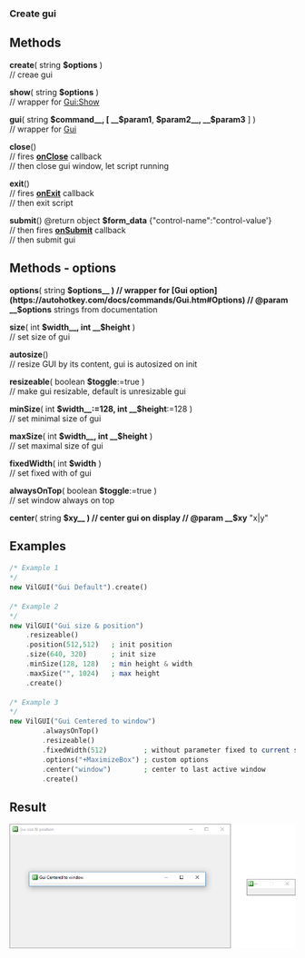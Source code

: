 ### Create gui  

## Methods  

__create__( string __$options__ )  
// creae gui  

__show__( string __$options__ )  
// wrapper for [Gui:Show](https://autohotkey.com/docs/commands/Gui.htm#Show)  

__gui__( string __$command__, [ __$param1__, __$param2__, __$param3__ ] )  
// wrapper for [Gui](https://autohotkey.com/docs/commands/Gui.htm)  

__close__()  
// fires __[onClose](/Documentation/events/gui#events-methods)__ callback  
// then close gui window, let script running  

__exit__()  
// fires __[onExit](/Documentation/events/gui#events-methods)__ callback  
// then exit script  

__submit__() @return object __$form_data__ {"control-name":"control-value'}  
// then fires __[onSubmit](/Documentation/events/gui#events-methods)__ callback  
// then submit gui  

## Methods - options  

__options__( string __$options__ )  
// wrapper for [Gui option](https://autohotkey.com/docs/commands/Gui.htm#Options)  
// @param __$options__ strings from documentation  

__size__( int __$width__, int __$height__ )  
// set size of gui  

__autosize__()  
// resize GUI by its content, gui is autosized on init  

__resizeable__( boolean __$toggle__:=true )  
//  make gui resizable, default is unresizable gui  

__minSize__( int __$width__:=128, int __$height__:=128 )  
// set minimal size of gui  

__maxSize__( int __$width__, int __$height__ )  
// set maximal size of gui  

__fixedWidth__( int __$width__ )  
// set fixed with of gui  

__alwaysOnTop__( boolean __$toggle__:=true )  
// set window always on top  

__center__( string __$xy__ )  
// center gui on display  
// @param __$xy__ "x\|y"  

## Examples  

``` php
/* Example 1
*/
new VilGUI("Gui Default").create()

/* Example 2
*/
new VilGUI("Gui size & position")
    .resizeable()
    .position(512,512)   ; init position
    .size(640, 320)      ; init size
    .minSize(128, 128)   ; min height & width 
    .maxSize("", 1024)   ; max height
    .create()

/* Example 3
*/
new VilGUI("Gui Centered to window")
        .alwaysOnTop()
        .resizeable()
        .fixedWidth(512)         ; without parameter fixed to current size
        .options("+MaximizeBox") ; custom options
        .center("window")        ; center to last active window 
        .create()
```  

## Result  
![Result](https://github.com/vilbur/ahk-vilgui/blob/master/Documentation/gui/gui-setup.png?raw=true "after callback")  